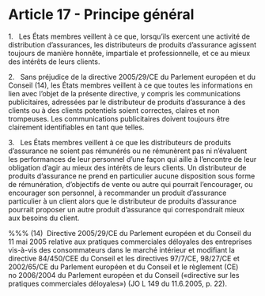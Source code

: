 # Article 17 - Principe général


1.   Les États membres veillent à ce que, lorsqu’ils exercent une activité de distribution d’assurances, les distributeurs de produits d’assurance agissent toujours de manière honnête, impartiale et professionnelle, et ce au mieux des intérêts de leurs clients.

2.   Sans préjudice de la directive 2005/29/CE du Parlement européen et du Conseil (14), les États membres veillent à ce que toutes les informations en lien avec l’objet de la présente directive, y compris les communications publicitaires, adressées par le distributeur de produits d’assurance à des clients ou à des clients potentiels soient correctes, claires et non trompeuses. Les communications publicitaires doivent toujours être clairement identifiables en tant que telles.

3.   Les États membres veillent à ce que les distributeurs de produits d’assurance ne soient pas rémunérés ou ne rémunèrent pas ni n’évaluent les performances de leur personnel d’une façon qui aille à l’encontre de leur obligation d’agir au mieux des intérêts de leurs clients. Un distributeur de produits d’assurance ne prend en particulier aucune disposition sous forme de rémunération, d’objectifs de vente ou autre qui pourrait l’encourager, ou encourager son personnel, à recommander un produit d’assurance particulier à un client alors que le distributeur de produits d’assurance pourrait proposer un autre produit d’assurance qui correspondrait mieux aux besoins du client.

%%% (14)  Directive 2005/29/CE du Parlement européen et du Conseil du 11 mai 2005 relative aux pratiques commerciales déloyales des entreprises vis-à-vis des consommateurs dans le marché intérieur et modifiant la directive 84/450/CEE du Conseil et les directives 97/7/CE, 98/27/CE et 2002/65/CE du Parlement européen et du Conseil et le règlement (CE) no 2006/2004 du Parlement européen et du Conseil («directive sur les pratiques commerciales déloyales») (JO L 149 du 11.6.2005, p. 22).
